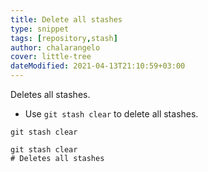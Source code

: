 ```yaml
---
title: Delete all stashes
type: snippet
tags: [repository,stash]
author: chalarangelo
cover: little-tree
dateModified: 2021-04-13T21:10:59+03:00
---
```


Deletes all stashes.

- Use `git stash clear` to delete all stashes.

```shell
git stash clear
```

```shell
git stash clear
# Deletes all stashes
```
